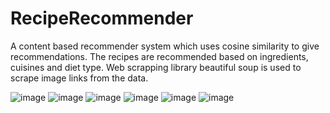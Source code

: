 # RecipeRecommender
A content based recommender system which uses cosine similarity to give recommendations.
The recipes are recommended based on ingredients, cuisines and diet type.
Web scrapping library beautiful soup is used to scrape image links from the data.

![image](https://user-images.githubusercontent.com/74060380/166438658-19e125de-633b-4ce7-a10f-1d45af4cea0a.png)
![image](https://user-images.githubusercontent.com/74060380/166438384-b3d4dd7d-9331-423d-b4b7-690437329e33.png)
![image](https://user-images.githubusercontent.com/74060380/166438435-2b537286-d69e-4b21-86a8-026ef1763b52.png)
![image](https://user-images.githubusercontent.com/74060380/166438482-825c3672-f7cc-4349-9761-a8ee49e55f82.png)
![image](https://user-images.githubusercontent.com/74060380/166438504-a7bf2e81-1e0b-4278-99c4-a06599c4557d.png)
![image](https://user-images.githubusercontent.com/74060380/166438525-298770ad-f3ff-44df-b444-a64fbf9b3dda.png)
